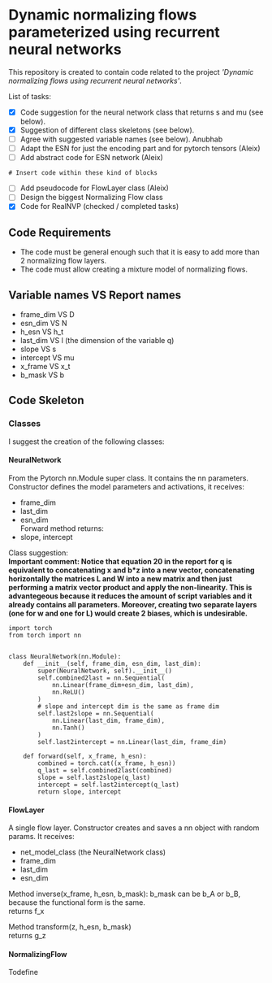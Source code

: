 # Dynamic normalizing flows parameterized using recurrent neural networks

This repository is created to contain code related to the project *'Dynamic normalizing flows using recurrent neural networks'*. 

List of tasks:
- [x] Code suggestion for the neural network class that returns s and mu (see below).
- [x] Suggestion of different class skeletons (see below).
- [ ] Agree with suggested variable names (see below). Anubhab
- [ ] Adapt the ESN for just the encoding part and for pytorch tensors (Aleix)
- [ ] Add abstract code for ESN network (Aleix)
```
# Insert code within these kind of blocks
```
- [ ] Add pseudocode for FlowLayer class (Aleix)
- [ ] Design the biggest Normalizing Flow class
- [x] Code for RealNVP (checked / completed tasks)

## Code Requirements
- The code must be general enough such that it is easy to add more than 2 normalizing flow layers.
- The code must allow creating a mixture model of normalizing flows.

## Variable names VS Report names
- frame_dim VS D  
- esn_dim VS N  
- h_esn VS h_t  
- last_dim VS l  (the dimension of the variable q)  
- slope VS s  
- intercept VS mu
- x_frame VS x_t  
- b_mask VS b  

## Code Skeleton
### Classes
I suggest the creation of the following classes:
#### NeuralNetwork
From the Pytorch nn.Module super class. It contains the nn parameters.  
Constructor defines the model parameters and activations, it receives:  
- frame_dim     
- last_dim  
- esn_dim      
Forward method returns:  
- slope, intercept

Class suggestion:  
**Important comment: Notice that equation 20 in the report for q is equivalent to concatenating x and b*z into a new vector, concatenating horizontally the matrices L and W into a new matrix and then just performing a matrix vector product and apply the non-linearity. This is advantegeous because it reduces the amount of script variables and it already contains all parameters. Moreover, creating two separate layers (one for w and one for L) would create 2 biases, which is undesirable.**  
```
import torch  
from torch import nn


class NeuralNetwork(nn.Module):
    def __init__(self, frame_dim, esn_dim, last_dim):
        super(NeuralNetwork, self).__init__()
        self.combined2last = nn.Sequential(
            nn.Linear(frame_dim+esn_dim, last_dim),
            nn.ReLU()
        )        
        # slope and intercept dim is the same as frame dim
        self.last2slope = nn.Sequential(
            nn.Linear(last_dim, frame_dim),
            nn.Tanh()
        )
        self.last2intercept = nn.Linear(last_dim, frame_dim)
        
    def forward(self, x_frame, h_esn):
        combined = torch.cat((x_frame, h_esn))
        q_last = self.combined2last(combined)
        slope = self.last2slope(q_last)
        intercept = self.last2intercept(q_last)
        return slope, intercept
```

#### FlowLayer
A single flow layer.
Constructor creates and saves a nn object with random params. It receives:  
- net_model_class (the NeuralNetwork class)
- frame_dim     
- last_dim  
- esn_dim      

Method inverse(x_frame, h_esn, b_mask):
b_mask can be b_A or b_B, because the functional form is the same.  
returns f_x    

Method transform(z, h_esn, b_mask)    
returns g_z


#### NormalizingFlow
Todefine


